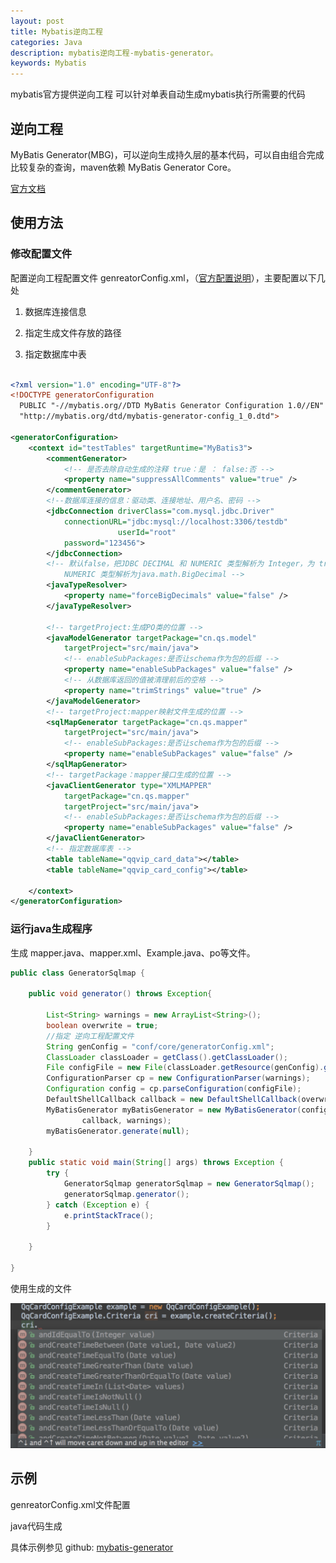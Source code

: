 ```yaml
---
layout: post
title: Mybatis逆向工程
categories: Java
description: mybatis逆向工程-mybatis-generator。
keywords: Mybatis
---
```


mybatis官方提供逆向工程 可以针对单表自动生成mybatis执行所需要的代码

## 逆向工程
MyBatis Generator(MBG)，可以逆向生成持久层的基本代码，可以自由组合完成比较复杂的查询，maven依赖 MyBatis Generator Core。


[官方文档](http://www.mybatis.org/generator/configreference/xmlconfig.html)


## 使用方法

### 修改配置文件

配置逆向工程配置文件 genreatorConfig.xml，（[官方配置说明](http://www.mybatis.org/generator/configreference/xmlconfig.htl)），主要配置以下几处

  1. 数据库连接信息

  2. 指定生成文件存放的路径

  3. 指定数据库中表

  
```xml

<?xml version="1.0" encoding="UTF-8"?>
<!DOCTYPE generatorConfiguration
  PUBLIC "-//mybatis.org//DTD MyBatis Generator Configuration 1.0//EN"
  "http://mybatis.org/dtd/mybatis-generator-config_1_0.dtd">

<generatorConfiguration>
	<context id="testTables" targetRuntime="MyBatis3">
		<commentGenerator>
			<!-- 是否去除自动生成的注释 true：是 ： false:否 -->
			<property name="suppressAllComments" value="true" />
		</commentGenerator>
		<!--数据库连接的信息：驱动类、连接地址、用户名、密码 -->
		<jdbcConnection driverClass="com.mysql.jdbc.Driver"
			connectionURL="jdbc:mysql://localhost:3306/testdb"
						userId="root"
			password="123456">
		</jdbcConnection>
		<!-- 默认false，把JDBC DECIMAL 和 NUMERIC 类型解析为 Integer，为 true时把JDBC DECIMAL 和 
			NUMERIC 类型解析为java.math.BigDecimal -->
		<javaTypeResolver>
			<property name="forceBigDecimals" value="false" />
		</javaTypeResolver>

		<!-- targetProject:生成PO类的位置 -->
		<javaModelGenerator targetPackage="cn.qs.model"
			targetProject="src/main/java">
			<!-- enableSubPackages:是否让schema作为包的后缀 -->
			<property name="enableSubPackages" value="false" />
			<!-- 从数据库返回的值被清理前后的空格 -->
			<property name="trimStrings" value="true" />
		</javaModelGenerator>
        <!-- targetProject:mapper映射文件生成的位置 -->
		<sqlMapGenerator targetPackage="cn.qs.mapper"
			targetProject="src/main/java">
			<!-- enableSubPackages:是否让schema作为包的后缀 -->
			<property name="enableSubPackages" value="false" />
		</sqlMapGenerator>
		<!-- targetPackage：mapper接口生成的位置 -->
		<javaClientGenerator type="XMLMAPPER"
			targetPackage="cn.qs.mapper"
			targetProject="src/main/java">
			<!-- enableSubPackages:是否让schema作为包的后缀 -->
			<property name="enableSubPackages" value="false" />
		</javaClientGenerator>
		<!-- 指定数据库表 -->
		<table tableName="qqvip_card_data"></table>
		<table tableName="qqvip_card_config"></table>

	</context>
</generatorConfiguration>


```

### 运行java生成程序

生成 mapper.java、mapper.xml、Example.java、po等文件。

```java
public class GeneratorSqlmap {

	public void generator() throws Exception{

		List<String> warnings = new ArrayList<String>();
		boolean overwrite = true;
		//指定 逆向工程配置文件
		String genConfig = "conf/core/generatorConfig.xml";
		ClassLoader classLoader = getClass().getClassLoader();
		File configFile = new File(classLoader.getResource(genConfig).getFile());
		ConfigurationParser cp = new ConfigurationParser(warnings);
		Configuration config = cp.parseConfiguration(configFile);
		DefaultShellCallback callback = new DefaultShellCallback(overwrite);
		MyBatisGenerator myBatisGenerator = new MyBatisGenerator(config,
				callback, warnings);
		myBatisGenerator.generate(null);

	} 
	public static void main(String[] args) throws Exception {
		try {
			GeneratorSqlmap generatorSqlmap = new GeneratorSqlmap();
			generatorSqlmap.generator();
		} catch (Exception e) {
			e.printStackTrace();
		}
		
	}

}


```
使用生成的文件

![](/images/posts/java/mybatis-example.jpeg)

## 示例
genreatorConfig.xml文件配置

java代码生成

具体示例参见 github: [mybatis-generator](https://github.com/timesculptor/mybatis-generator)


